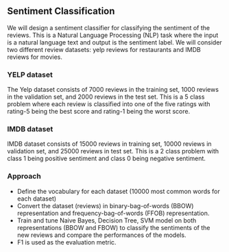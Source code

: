 
## Sentiment Classification

We will design a sentiment classifier for classifying the sentiment of the
reviews. This is a Natural Language Processing (NLP) task where the input is a natural
language text and output is the sentiment label. We will consider two different review
datasets: yelp reviews for restaurants and IMDB reviews for movies.

### YELP dataset

The Yelp dataset consists of 7000 reviews in the training set, 1000 reviews in the validation
set, and 2000 reviews in the test set. This is a 5 class problem where each review is classified
into one of the five ratings with rating-5 being the best score and rating-1 being the worst
score.

### IMDB dataset

IMDB dataset consists of 15000 reviews in training set, 10000 reviews in validation set, and
25000 reviews in test set. This is a 2 class problem with class 1 being positive sentiment and
class 0 being negative sentiment.

### Approach

- Define the vocabulary for each dataset (10000 most common words for each dataset)
- Convert the dataset (reviews) in binary-bag-of-words (BBOW) representation and frequency-bag-of-words (FFOB) representation.
- Train and tune Naive Bayes, Decision Tree, SVM model on both representations (BBOW and FBOW) to classify the sentiments of the new reviews and compare the performances of the models.
- F1 is used as the evaluation metric.
